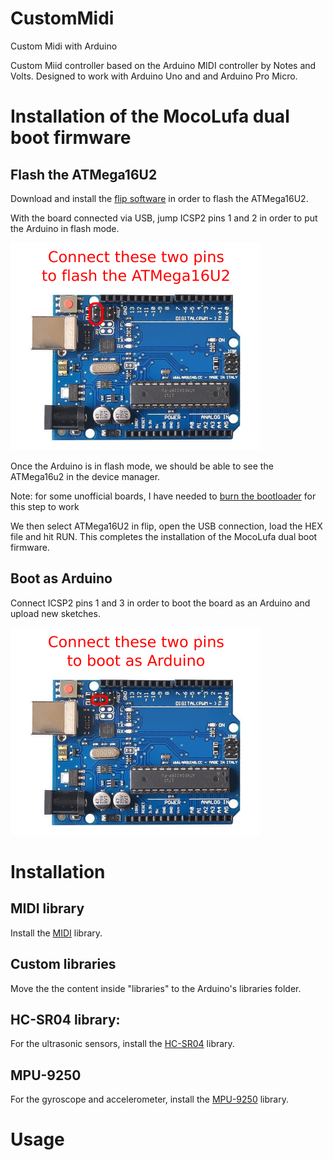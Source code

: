 # CustomMidi

Custom Midi with Arduino

Custom Miid controller based on the Arduino MIDI controller by Notes and Volts. Designed to work with Arduino Uno and and Arduino Pro Micro.

# Installation of the MocoLufa dual boot firmware

## Flash the ATMega16U2

Download and install the [flip software](https://www.microchip.com/en-us/development-tool/FLIP#Software) in order to flash the ATMega16U2.

With the board connected via USB, jump ICSP2 pins 1 and 2 in order to put the Arduino in flash mode.

<img src = "assets/FlashAtMega16U2.png?raw=true" width=400>

Once the Arduino is in flash mode, we should be able to see the ATMega16u2 in the device manager.

Note: for some unofficial boards, I have needed to [burn the bootloader](https://support.arduino.cc/hc/en-us/articles/4841602539164-Burn-the-bootloader-on-UNO-Mega-and-classic-Nano-using-another-Arduino) for this step to work

We then select ATMega16U2 in flip, open the USB connection, load the HEX file and hit RUN. This completes the installation of the MocoLufa dual boot firmware.

## Boot as Arduino

Connect ICSP2 pins 1 and 3 in order to boot the board as an Arduino and upload new sketches.

<img src = "assets/BootAsArduino.png?raw=true" width=400>

# Installation

## MIDI library

Install the [MIDI](https://github.com/FortySevenEffects/arduino_midi_library/releases/tag/5.0.2) library.

## Custom libraries

Move the the content inside "libraries" to the Arduino's libraries folder.

## HC-SR04 library:

For the ultrasonic sensors, install the [HC-SR04](https://github.com/d03n3rfr1tz3/HC-SR04) library.

## MPU-9250

For the gyroscope and accelerometer, install the [MPU-9250](https://github.com/bolderflight/invensense-imu) library.

# Usage
